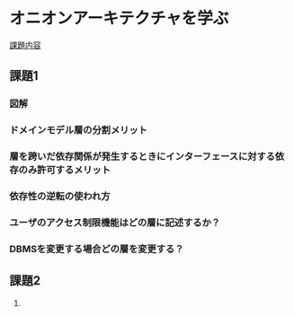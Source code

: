 # オニオンアーキテクチャを学ぶ

[課題内容](https://airtable.com/appPxhCPFYGqqN9YU/tblVlFr2q4lIqDKYc/viwX8r6DpCRp80swL/recCneTjC0Ws8VVh1?blocks=hide)

## 課題1

### 図解

### ドメインモデル層の分割メリット

### 層を跨いだ依存関係が発生するときにインターフェースに対する依存のみ許可するメリット

### 依存性の逆転の使われ方

### ユーザのアクセス制限機能はどの層に記述するか？

### DBMSを変更する場合どの層を変更する？

## 課題2

1. 